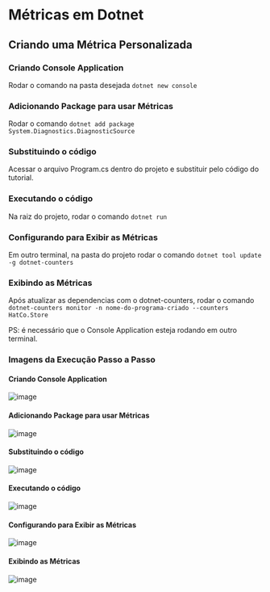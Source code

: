 # Métricas em Dotnet

## Criando uma Métrica Personalizada
### Criando Console Application
Rodar o comando na pasta desejada
`dotnet new console`

### Adicionando Package para usar Métricas
Rodar o comando `dotnet add package System.Diagnostics.DiagnosticSource`

### Substituindo o código
Acessar o arquivo Program.cs dentro do projeto e substituir pelo código do tutorial. 

### Executando o código
Na raiz do projeto, rodar o comando `dotnet run`

### Configurando para Exibir as Métricas
Em outro terminal, na pasta do projeto rodar o comando `dotnet tool update -g dotnet-counters`

### Exibindo as Métricas
Após atualizar as dependencias com o dotnet-counters, rodar o comando `dotnet-counters monitor -n nome-do-programa-criado --counters HatCo.Store` 

PS: é necessário que o Console Application esteja rodando em outro terminal.

### Imagens da Execução Passo a Passo

#### Criando Console Application
![image](https://github.com/FelipeSaadi/dotnet-metrics/assets/54749257/5ce0be3a-1ea4-42bd-9c72-ff99e69bd546)

#### Adicionando Package para usar Métricas
![image](https://github.com/FelipeSaadi/dotnet-metrics/assets/54749257/f298d5a7-b5d9-4675-80c9-f9575281ea1b)

#### Substituindo o código
![image](https://github.com/FelipeSaadi/dotnet-metrics/assets/54749257/8b680cdc-6878-49ec-9bf3-b61da170fbc5)

#### Executando o código
![image](https://github.com/FelipeSaadi/dotnet-metrics/assets/54749257/adc83df2-c1f8-4fb9-a9c0-8b0c1777a770)

#### Configurando para Exibir as Métricas
![image](https://github.com/FelipeSaadi/dotnet-metrics/assets/54749257/68d1c343-e95d-4c71-a18b-9446650eb16a)

#### Exibindo as Métricas
![image](https://github.com/FelipeSaadi/dotnet-metrics/assets/54749257/36f1f5d5-79a6-47e5-9be2-5077bf6b1984)
